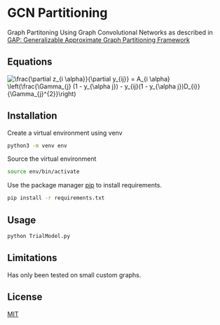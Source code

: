 # GCN Partitioning
Graph Partitoning Using Graph Convolutional Networks as described in [GAP: Generalizable Approximate Graph Partitioning Framework](https://arxiv.org/abs/1903.00614) 

## Equations

![\frac{\partial z_{i \alpha}}{\partial y_{ij}} = A_{i \alpha} \left(\frac{\Gamma_{j} (1 - y_{\alpha j}) - y_{ij}(1 - y_{\alpha j})D_{i}}{\Gamma_{j}^{2}}\right)](https://render.githubusercontent.com/render/math?math=%5Cfrac%7B%5Cpartial%20z_%7Bi%20%5Calpha%7D%7D%7B%5Cpartial%20y_%7Bij%7D%7D%20%3D%20A_%7Bi%20%5Calpha%7D%20%5Cleft(%5Cfrac%7B%5CGamma_%7Bj%7D%20(1%20-%20y_%7B%5Calpha%20j%7D)%20-%20y_%7Bij%7D(1%20-%20y_%7B%5Calpha%20j%7D)D_%7Bi%7D%7D%7B%5CGamma_%7Bj%7D%5E%7B2%7D%7D%5Cright))


## Installation
Create a virtual environment using venv

```bash
python3 -m venv env
```

Source the virtual environment

```bash
source env/bin/activate
```

Use the package manager [pip](https://pip.pypa.io/en/stable/) to install requirements.

```bash
pip install -r requirements.txt
```

## Usage
```bash
python TrialModel.py
```
## Limitations
Has only been tested on small custom graphs.

## License
[MIT](https://choosealicense.com/licenses/mit/)
